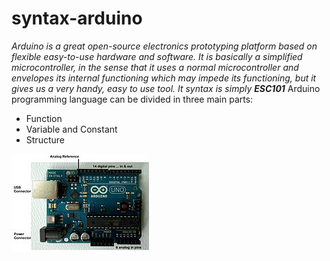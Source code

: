 # syntax-arduino
*Arduino is a great open-source electronics prototyping platform based on flexible easy-to-use hardware and software. It is basically a simplified microcontroller, in the sense that it uses a normal microcontroller and envelopes its internal functioning which may impede its functioning, but it gives us a very handy, easy to use tool.
It syntax is simply **ESC101***
Arduino programming language can be divided in three main parts:
* Function
* Variable and Constant
* Structure

![image os arduino board](https://raw.githubusercontent.com/Vanu1/syntax-arduino/master/arduino.jpg)
